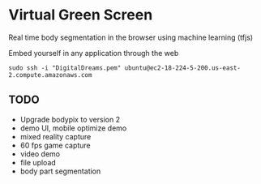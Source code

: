 # Virtual Green Screen
Real time body segmentation in the browser using machine learning (tfjs)

Embed yourself in any application through the web

```
sudo ssh -i "DigitalDreams.pem" ubuntu@ec2-18-224-5-200.us-east-2.compute.amazonaws.com
```

## TODO 
- Upgrade bodypix to version 2
- demo UI, mobile optimize demo
- mixed reality capture
- 60 fps game capture
- video demo
- file upload 
- body part segmentation
